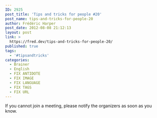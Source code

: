 ```yaml
---
ID: 2925
post_title: 'Tips and tricks for people #20'
post_name: tips-and-tricks-for-people-20
author: Frédéric Harper
post_date: 2012-08-08 21:12:13
layout: post
link: >
  https://fred.dev/tips-and-tricks-for-people-20/
published: true
tags:
  - '#tipsandtricks'
categories:
  - Brainer
  - English
  - FIX ANTIDOTE
  - FIX IMAGE
  - FIX LANGUAGE
  - FIX TAGS
  - FIX URL
---
```

If you cannot join a meeting, please notify the organizers as soon as you know.